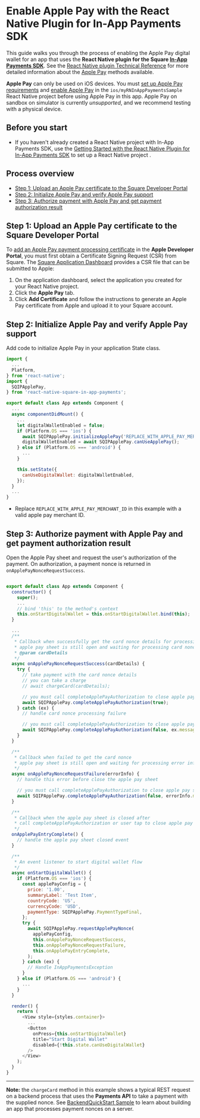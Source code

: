 # Enable Apple Pay with the React Native Plugin for In-App Payments SDK

This guide walks you through the process of enabling the Apple Pay digital wallet
for an app that uses the **React Native plugin for the Square [In-App Payments SDK]**. See the [React Native plugin Technical Reference](reference.md)
for more detailed information about the [Apple Pay] methods available.

**Apple Pay** can only be used on iOS devices. You must [set up Apple Pay requirements] and [enable Apple Pay] in the `ios/myRNInAppPaymentsSample` React Native project before using Apple Pay in this app. Apple Pay on sandbox on simulator is currently *unsupported*, and we recommend testing with a physical device.

## Before you start

* If you haven't already created a React Native project with In-App Payments SDK, use the [Getting Started with the React Native Plugin for In-App Payments SDK](get-started.md) to 
set up a React Native project .

## Process overview

* [Step 1: Upload an Apple Pay certificate to the Square Developer Portal](#step-1-upload-an-apple-pay-certificate-to-the-square-developer-portal)
* [Step 2: Initialize Apple Pay and verify Apple Pay support](#step-2-initialize-apple-pay-and-verify-apple-pay-support)
* [Step 3: Authorize payment with Apple Pay and get payment authorization result](#step-3-authorize-payment-with-apple-pay-and-get-payment-authorization-result)

## Step 1: Upload an Apple Pay certificate to the Square Developer Portal

To [add an Apple Pay payment processing certificate] in the **Apple Developer Portal**, 
you must first obtain a Certificate Signing
Request (CSR) from Square. The [Square Application Dashboard]
provides a CSR file that can be submitted to Apple:

1. On the application dashboard, select the application you created for your React Native project.
1. Click the **Apple Pay** tab.
1. Click **Add Certificate** and follow the instructions to generate an Apple
   Pay certificate from Apple and upload it to your Square account.

## Step 2: Initialize Apple Pay and verify Apple Pay support

Add code to initialize Apple Pay in your application State class. 

```javascript
import {
  ...
  Platform,
} from 'react-native';
import {
  SQIPApplePay,
} from 'react-native-square-in-app-payments';

export default class App extends Component {
  ...
  async componentDidMount() {
    ...
    let digitalWalletEnabled = false;
    if (Platform.OS === 'ios') {
      await SQIPApplePay.initializeApplePay('REPLACE_WITH_APPLE_PAY_MERCHANT_ID');
      digitalWalletEnabled = await SQIPApplePay.canUseApplePay();
    } else if (Platform.OS === 'android') {
      ...
    }

    this.setState({
      canUseDigitalWallet: digitalWalletEnabled,
    });
  }
  ...
}
```

* Replace `REPLACE_WITH_APPLE_PAY_MERCHANT_ID` in this example with a valid apple pay merchant ID.

## Step 3: Authorize payment with Apple Pay and get payment authorization result
Open the Apple Pay sheet and request the user's authorization of the payment. On authorization, a
payment nonce is returned in `onApplePayNonceRequestSuccess`.

```javascript

export default class App extends Component {
  constructor() {
    super();
    ...
    // bind 'this' to the method's context
    this.onStartDigitalWallet = this.onStartDigitalWallet.bind(this);
  }

  ...
  /**
   * Callback when successfully get the card nonce details for processig
   * apple pay sheet is still open and waiting for processing card nonce details
   * @param cardDetails
   */
  async onApplePayNonceRequestSuccess(cardDetails) {
    try {
      // take payment with the card nonce details
      // you can take a charge
      // await chargeCard(cardDetails);

      // you must call completeApplePayAuthorization to close apple pay sheet
      await SQIPApplePay.completeApplePayAuthorization(true);
    } catch (ex) {
      // handle card nonce processing failure

      // you must call completeApplePayAuthorization to close apple pay sheet
      await SQIPApplePay.completeApplePayAuthorization(false, ex.message);
    }
  }

  /**
   * Callback when failed to get the card nonce
   * apple pay sheet is still open and waiting for processing error information
   */
  async onApplePayNonceRequestFailure(errorInfo) {
    // handle this error before close the apple pay sheet

    // you must call completeApplePayAuthorization to close apple pay sheet
    await SQIPApplePay.completeApplePayAuthorization(false, errorInfo.message);
  }

  /**
   * Callback when the apple pay sheet is closed after
   * call completeApplePayAuthorization or user tap to close apple pay sheet manually
   */
  onApplePayEntryComplete() {
    // handle the apple pay sheet closed event
  }

  /**
   * An event listener to start digital wallet flow
   */
  async onStartDigitalWallet() {
    if (Platform.OS === 'ios') {
      const applePayConfig = {
        price: '1.00',
        summaryLabel: 'Test Item',
        countryCode: 'US',
        currencyCode: 'USD',
        paymentType: SQIPApplePay.PaymentTypeFinal,
      };
      try {
        await SQIPApplePay.requestApplePayNonce(
          applePayConfig,
          this.onApplePayNonceRequestSuccess,
          this.onApplePayNonceRequestFailure,
          this.onApplePayEntryComplete,
        );
      } catch (ex) {
        // Handle InAppPaymentsException
      }
    } else if (Platform.OS === 'android') {
      ...
    }
  }

  render() {
    return (
      <View style={styles.container}>
        ...
        <Button
          onPress={this.onStartDigitalWallet}
          title="Start Digital Wallet"
          disabled={!this.state.canUseDigitalWallet}
        />
      </View>
    );
  }
}
```
---
**Note:** the `chargeCard` method in this example shows a typical REST request on a backend process
that uses the **Payments API** to take a payment with the supplied nonce.
See [BackendQuickStart Sample] to learn about building an app that processes payment nonces on a server.



[//]: # "Link anchor definitions"
[In-App Payments SDK]: https://developer.squareup.com/docs/in-app-payments-sdk/what-it-does
[root README]: ../README.md
[Apple Pay]: https://developer.apple.com/documentation/passkit/apple_pay
[add an Apple Pay payment processing certificate]: https://help.apple.com/developer-account/#/devb2e62b839?sub=devf31990e3f
[Square Application Dashboard]: https://connect.squareup.com/apps/
[set up Apple Pay requirements]: https://developer.apple.com/documentation/passkit/apple_pay/setting_up_apple_pay_requirements
[enable Apple Pay]: https://help.apple.com/xcode/mac/9.3/#/deva43983eb7?sub=dev44ce8ef13
[BackendQuickStart Sample]: https://github.com/square/in-app-payments-server-quickstart
